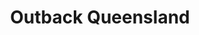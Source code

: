 ---
layout: project
title: Outback Queensland
name_for_thumbnail: Outback<br>Queensland
client: Outback Queensland
thumbnail_image: /uploads/site-image-outback-queensland.jpg
header_image: /uploads/site-image-outback-queensland.jpg
platforms: [NationBuilder, Bootstrap 3]
year: 2017
roles: Frontend & backend development
web:
  launch_url: https://www.outbackqueensland.org.au
  images:
    - /uploads/site-web-outback-queensland.png
type: Campaign Website
category: Coded for Code Nation Australia
tags: [Campaign Platform, Theme Dark]
type_slug: project
order: 18
---